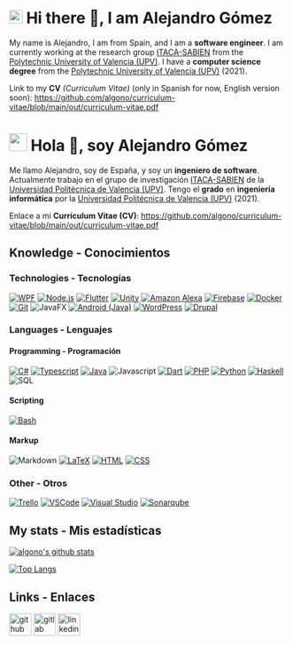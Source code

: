 # <img src="https://user-images.githubusercontent.com/29779422/144720480-9223d1dc-f8b7-40c5-a7a0-c404603602a3.png" height="24"> Hi there :wave:, I am Alejandro Gómez
My name is Alejandro, I am from Spain, and I am a **software engineer**. I am currently working at the research group [ITACA-SABIEN](http://www.sabien.upv.es/) from the [Polytechnic University of Valencia (UPV)](https://www.upv.es/index-en.html). I have a **computer science degree** from the [Polytechnic University of Valencia (UPV)](https://www.upv.es/index-en.html) (2021).

Link to my **CV** _(Curriculum Vitae)_ (only in Spanish for now, English version soon): https://github.com/algono/curriculum-vitae/blob/main/out/curriculum-vitae.pdf

# <img src="https://user-images.githubusercontent.com/29779422/144720507-df859a64-864c-4605-8e6c-057c53504965.png" height="32"> Hola :wave:, soy Alejandro Gómez
Me llamo Alejandro, soy de España, y soy un **ingeniero de software**. Actualmente trabajo en el grupo de investigación [ITACA-SABIEN](http://www.sabien.upv.es/) de la [Universidad Politécnica de Valencia (UPV)](https://www.upv.es). Tengo el **grado** en **ingeniería informática** por la [Universidad Politécnica de Valencia (UPV)](https://www.upv.es) (2021).

Enlace a mi **Currículum Vitae (CV)**: https://github.com/algono/curriculum-vitae/blob/main/out/curriculum-vitae.pdf

## Knowledge - Conocimientos

### Technologies - Tecnologías

[![WPF](https://img.shields.io/badge/WPF-0C54C2?style=for-the-badge&logo=windows)](https://docs.microsoft.com/dotnet/desktop/wpf)
[![Node.js](https://img.shields.io/badge/Node.js-339933?style=for-the-badge&logo=nodedotjs&logoColor=white)](https://nodejs.org/)
[![Flutter](https://img.shields.io/badge/Flutter-02569B?style=for-the-badge&logo=flutter)](https://flutter.dev/)
[![Unity](https://img.shields.io/badge/Unity-000000?style=for-the-badge&logo=unity)](https://unity.com/)
[![Amazon Alexa](https://img.shields.io/badge/Amazon%20Alexa-00CAFF?style=for-the-badge&logo=amazonalexa&logoColor=white)](https://developer.amazon.com/alexa)
[![Firebase](https://img.shields.io/badge/Firebase-D2A621?style=for-the-badge&logo=firebase&logoColor=white)](https://firebase.google.com/)
[![Docker](https://img.shields.io/badge/Docker-2496ED?style=for-the-badge&logo=docker&logoColor=white)](https://www.docker.com/)
[![Git](https://img.shields.io/badge/Git-F05032?style=for-the-badge&logo=git&logoColor=white)](https://git-scm.com/)
![JavaFX](https://img.shields.io/badge/JavaFX-A5630B?style=flat-square&logo=java)
[![Android (Java)](https://img.shields.io/badge/Android%20%28Java%29-2EA965?style=flat-square&logo=android&logoColor=white)](https://developer.android.com/)
[![WordPress](https://img.shields.io/badge/WordPress-21759B?style=flat-square&logo=wordpress)](https://wordpress.org/)
[![Drupal](https://img.shields.io/badge/Drupal-0678BE?style=flat-square&logo=drupal)](https://www.drupal.org/)

### Languages - Lenguajes

#### Programming - Programación
[![C#](https://img.shields.io/badge/C%23-5C2D91?style=for-the-badge&logo=csharp)](https://docs.microsoft.com/dotnet/csharp/)
[![Typescript](https://img.shields.io/badge/Typescript-3178C6?style=for-the-badge&logo=typescript&logoColor=white)](https://www.typescriptlang.org/)
[![Java](https://img.shields.io/badge/Java-A5630B?style=flat-square&logo=java)](https://www.java.com/)
![Javascript](https://img.shields.io/badge/Javascript-F7DF1E?style=flat-square&logo=javascript&logoColor=black)
[![Dart](https://img.shields.io/badge/Dart-0175C2?style=flat-square&logo=dart)](https://dart.dev/)
[![PHP](https://img.shields.io/badge/PHP-777BB4?style=flat-square&logo=php&logoColor=white)](https://www.php.net/)
[![Python](https://img.shields.io/badge/Python-14354C?style=flat-square&logo=python&logoColor=white)](https://www.python.org/)
[![Haskell](https://img.shields.io/badge/Haskell-5D4F85?style=flat-square&logo=haskell)](https://www.haskell.org/)
![SQL](https://img.shields.io/badge/SQL-4169E1?style=flat-square&logo=postgresql&logoColor=white)

#### Scripting
[![Bash](https://img.shields.io/badge/Bash-4EAA25?style=flat-square&textColor=black&logo=gnubash&logoColor=black)](https://www.gnu.org/software/bash/)

#### Markup
![Markdown](https://img.shields.io/badge/Markdown-000000?style=for-the-badge&logo=markdown)
[![LaTeX](https://img.shields.io/badge/LaTeX-008080?style=for-the-badge&logo=latex)](https://www.latex-project.org/)
[![HTML](https://img.shields.io/badge/HTML-E34F26?style=flat-square&logo=html5&logoColor=white)](https://developer.mozilla.org/docs/Web/HTML)
[![CSS](https://img.shields.io/badge/CSS-1572B6?style=flat-square&logo=css3)](https://developer.mozilla.org/docs/Web/CSS)

### Other - Otros
[![Trello](https://img.shields.io/badge/Trello-0052CC?style=for-the-badge&logo=trello)](https://trello.com/)
[![VSCode](https://img.shields.io/badge/VSCode-007ACC?style=for-the-badge&logo=visualstudiocode)](https://code.visualstudio.com/)
[![Visual Studio](https://img.shields.io/badge/Visual%20Studio-5C2D91?style=for-the-badge&logo=visualstudio)](https://visualstudio.microsoft.com/)
[![Sonarqube](https://img.shields.io/badge/Sonarqube-4E9BCD?style=for-the-badge&logo=sonarqube&logoColor=white)](https://www.sonarqube.org/)


## My stats - Mis estadísticas
[![algono's github stats](https://github-readme-stats.vercel.app/api?username=algono&show_icons=true&theme=gotham&count_private=true)](https://github.com/anuraghazra/github-readme-stats)

<!--
It only works for personal repos, and does not count organizations, so it is not that accurate (for now)
Check out issue https://github.com/anuraghazra/github-readme-stats/issues/1
-->

<!--
Update: Now it works, but only using a non-official API
-->

[![Top Langs](https://github-readme-stats-one-bice.vercel.app/api/top-langs/?username=algono&theme=gotham&role=OWNER,ORGANIZATION_MEMBER,COLLABORATOR&hide=ShaderLab,HLSL)](https://github.com/anuraghazra/github-readme-stats)

## Links - Enlaces
[<img height="40" alt="github" src="https://img.shields.io/badge/GitHub-181717?style=for-the-badge&logo=github&logoColor=white" />](https://github.com/algono)
[<img height="40" alt="gitlab" src="https://img.shields.io/badge/GitLab-FCA121?style=for-the-badge&logo=gitlab&logoColor=white" />](https://gitlab.com/algono)
[<img height="40" alt="linkedin" src="https://img.shields.io/badge/LinkedIn-0A66C2?style=for-the-badge&logo=linkedin&logoColor=white" />](https://www.linkedin.com/in/alejandro-g%C3%B3mez-no%C3%A9-bb4239224/)
